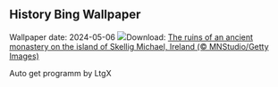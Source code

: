## History Bing Wallpaper
Wallpaper date: 2024-05-06
![](https://www.bing.com/th?id=OHR.JediMonastery_EN-GB8506812300_UHD.jpg&w=1000)Download: [The ruins of an ancient monastery on the island of Skellig Michael, Ireland (© MNStudio/Getty Images)](https://www.bing.com/th?id=OHR.JediMonastery_EN-GB8506812300_UHD.jpg)

Auto get programm by LtgX
